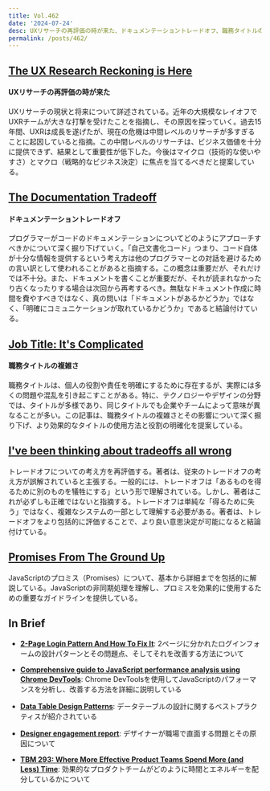 ```yaml
---
title: Vol.462
date: '2024-07-24'
desc: UXリサーチの再評価の時が来た、ドキュメンテーショントレードオフ、職務タイトルの複雑さ、ほか計10リンク
permalink: /posts/462/
---
```



## [The UX Research Reckoning is Here](https://medium.com/onebigthought/the-ux-research-reckoning-is-here-c63710ea4084)
#### UXリサーチの再評価の時が来た

UXリサーチの現状と将来について詳述されている。近年の大規模なレイオフでUXRチームが大きな打撃を受けたことを指摘し、その原因を探っていく。過去15年間、UXRは成長を遂げたが、現在の危機は中間レベルのリサーチが多すぎることに起因していると指摘。この中間レベルのリサーチは、ビジネス価値を十分に提供できず、結果として重要性が低下した。今後はマイクロ（技術的な使いやすさ）とマクロ（戦略的なビジネス決定）に焦点を当てるべきだと提案している。


## [The Documentation Tradeoff](https://tidyfirst.substack.com/p/the-documentation-tradeoff)
#### ドキュメンテーショントレードオフ

プログラマーがコードのドキュメンテーションについてどのようにアプローチすべきかについて深く掘り下げていく。「自己文書化コード」つまり、コード自体が十分な情報を提供するという考え方は他のプログラマーとの対話を避けるための言い訳として使われることがあると指摘する。この概念は重要だが、それだけでは不十分。また、ドキュメントを書くことが重要だが、それが読まれなかったり古くなったりする場合は次回から再考するべき。無駄なドキュメント作成に時間を費やすべきではなく、真の問いは「ドキュメントがあるかどうか」ではなく、「明確にコミュニケーションが取れているかどうか」であると結論付けている。

## [Job Title: It's Complicated](https://bradfrost.com/blog/post/job-title-its-complicated/)
#### 職務タイトルの複雑さ

職務タイトルは、個人の役割や責任を明確にするために存在するが、実際には多くの問題や混乱を引き起こすことがある。特に、テクノロジーやデザインの分野では、タイトルが多様であり、同じタイトルでも企業やチームによって意味が異なることが多い。この記事は、職務タイトルの複雑さとその影響について深く掘り下げ、より効果的なタイトルの使用方法と役割の明確化を提案している。

## [I've been thinking about tradeoffs all wrong](https://buttondown.email/hillelwayne/archive/ive-been-thinking-about-tradeoffs-all-wrong/)

トレードオフについての考え方を再評価する。著者は、従来のトレードオフの考え方が誤解されていると主張する。一般的には、トレードオフは「あるものを得るために別のものを犠牲にする」という形で理解されている。しかし、著者はこれが必ずしも正確ではないと指摘する。トレードオフは単純な「得るために失う」ではなく、複雑なシステムの一部として理解する必要がある。著者は、トレードオフをより包括的に評価することで、より良い意思決定が可能になると結論付けている。


## [Promises From The Ground Up](https://www.joshwcomeau.com/javascript/promises/)

JavaScriptのプロミス（Promises）について、基本から詳細までを包括的に解説している。JavaScriptの非同期処理を理解し、プロミスを効果的に使用するための重要なガイドラインを提供している。


## In Brief

- **[2-Page Login Pattern And How To Fix It](https://www.smashingmagazine.com/2024/06/2-page-login-pattern-how-fix-it/)**: 2ページに分かれたログインフォームの設計パターンとその問題点、そしてそれを改善する方法について

- **[Comprehensive guide to JavaScript performance analysis using Chrome DevTools](https://blog.jiayihu.net/comprenhensive-guide-chrome-performance/)**: Chrome DevToolsを使用してJavaScriptのパフォーマンスを分析し、改善する方法を詳細に説明している

- **[Data Table Design Patterns](https://bootcamp.uxdesign.cc/data-table-design-patterns-4e38188a0981)**: データテーブルの設計に関するベストプラクティスが紹介されている

- **[Designer engagement report](https://matejlatin.com/blog/designer-engagement-report/)**: デザイナーが職場で直面する問題とその原因について

- **[TBM 293: Where More Effective Product Teams Spend More (and Less) Time](https://cutlefish.substack.com/p/tbm-293-where-more-effective-product)**: 効果的なプロダクトチームがどのように時間とエネルギーを配分しているかについて

